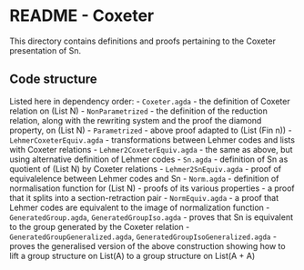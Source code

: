 # README - Coxeter

This directory contains definitions and proofs pertaining to the Coxeter presentation of Sn.

## Code structure

Listed here in dependency order:
    - `Coxeter.agda` - the definition of Coxeter relation on (List N)
    - `NonParametrized` - the definition of the reduction relation, along with the rewriting system and the proof the diamond property, on (List N)
    - `Parametrized` - above proof adapted to (List (Fin n))
    - `LehmerCoxeterEquiv.agda` - transformations between Lehmer codes and lists with Coxeter relations
    - `Lehmer2CoxeterEquiv.agda` - the same as above, but using alternative definition of Lehmer codes
    - `Sn.agda` - definition of Sn as quotient of (List N) by Coxeter relations
    - `Lehmer2SnEquiv.agda` - proof of equivalelence between Lehmer codes and Sn
    - `Norm.agda` 
        - definition of normalisation function for (List N)
        - proofs of its various properties
        - a proof that it splits into a section-retraction pair
    - `NormEquiv.agda` - a proof that Lehmer codes are equivalent to the image of normalization function
    - `GeneratedGroup.agda`, `GeneratedGroupIso.agda` - proves that Sn is equivalent to the group generated by the Coxeter relation
    - `GeneratedGroupGeneralized.agda`, `GeneratedGroupIsoGeneralized.agda` - proves the generalised version of the
    above construction showing how to lift a group structure on List(A) to a group structure on List(A + A)